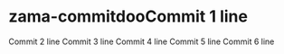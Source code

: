 # zama-commitdooCommit 1 line
Commit 2 line
Commit 3 line
Commit 4 line
Commit 5 line
Commit 6 line
